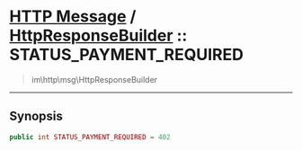# [HTTP Message](http.md) / [HttpResponseBuilder](http-HttpResponseBuilder.md) :: STATUS_PAYMENT_REQUIRED
 > im\http\msg\HttpResponseBuilder
____

## Synopsis
```php
public int STATUS_PAYMENT_REQUIRED = 402
```

